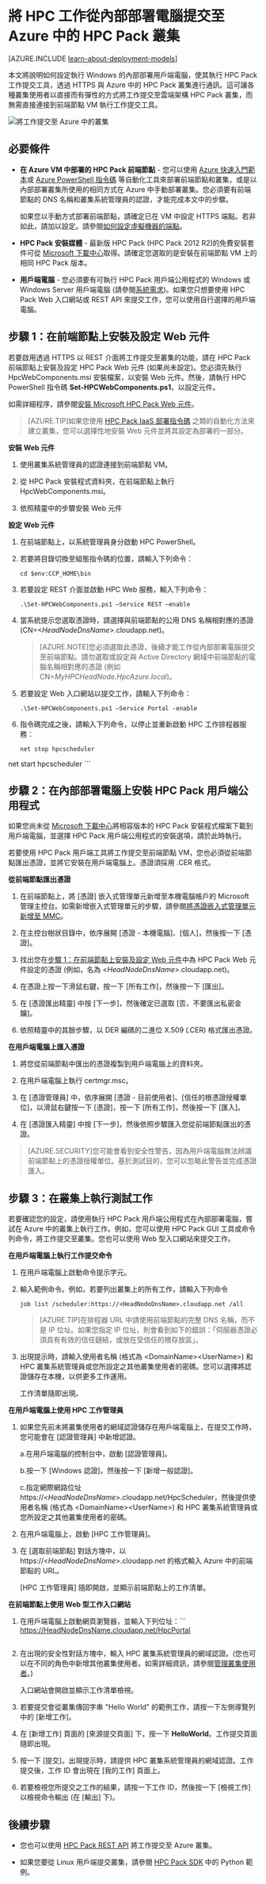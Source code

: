 <properties
 pageTitle="將工作提交至 Azure 中的 HPC Pack 叢集 | Microsoft Azure"
 description="了解如何設定內部部署電腦，以將工作提交至 Azure 中的 HPC Pack 叢集"
 services="virtual-machines"
 documentationCenter=""
 authors="dlepow"
 manager="timlt"
 editor=""
 tags="azure-resource-manager,azure-service-management"/>
<tags
ms.service="virtual-machines"
 ms.devlang="na"
 ms.topic="article"
 ms.tgt_pltfrm="vm-multiple"
 ms.workload="big-compute"
 ms.date="09/28/2015"
 ms.author="danlep"/>

# 將 HPC 工作從內部部署電腦提交至 Azure 中的 HPC Pack 叢集

[AZURE.INCLUDE [learn-about-deployment-models](../../includes/learn-about-deployment-models-both-include.md)]

本文將說明如何設定執行 Windows 的內部部署用戶端電腦，使其執行 HPC Pack 工作提交工具，透過 HTTPS 與 Azure 中的 HPC Pack 叢集進行通訊。這可讓各種叢集使用者以直接而有彈性的方式將工作提交至雲端架構 HPC Pack 叢集，而無需直接連接到前端節點 VM 執行工作提交工具。

![將工作提交至 Azure 中的叢集][jobsubmit]

## 必要條件

* **在 Azure VM 中部署的 HPC Pack 前端節點** - 您可以使用 [Azure 快速入門範本](https://azure.microsoft.com/zh-TW/documentation/templates/)或 [Azure PowerShell 指令碼](virtual-machines-hpcpack-cluster-powershell-script.md) 等自動化工具來部署前端節點和叢集，或是以內部部署叢集所使用的相同方式在 Azure 中手動部署叢集。您必須要有前端節點的 DNS 名稱和叢集系統管理員的認證，才能完成本文中的步驟。

    如果您以手動方式部署前端節點，請確定已在 VM 中設定 HTTPS 端點。若非如此，請加以設定。請參閱[如何設定虛擬機器的端點](virtual-machines-set-up-endpoints.md)。

* **HPC Pack 安裝媒體** - 最新版 HPC Pack (HPC Pack 2012 R2)的免費安裝套件可從 [Microsoft 下載中心](http://go.microsoft.com/fwlink/?LinkId=328024)取得。請確定您選取的是安裝在前端節點 VM 上的相同 HPC Pack 版本。

* **用戶端電腦** - 您必須要有可執行 HPC Pack 用戶端公用程式的 Windows 或 Windows Server 用戶端電腦 (請參閱[系統需求](https://technet.microsoft.com/library/dn535781.aspx))。如果您只想要使用 HPC Pack Web 入口網站或 REST API 來提交工作，您可以使用自行選擇的用戶端電腦。


## 步驟 1：在前端節點上安裝及設定 Web 元件

若要啟用透過 HTTPS 以 REST 介面將工作提交至叢集的功能，請在 HPC Pack 前端節點上安裝及設定 HPC Pack Web 元件 (如果尚未設定)。您必須先執行 HpcWebComponents.msi 安裝檔案，以安裝 Web 元件。然後，請執行 HPC PowerShell 指令碼 **Set-HPCWebComponents.ps1**，以設定元件。

如需詳細程序，請參閱[安裝 Microsoft HPC Pack Web 元件](http://technet.microsoft.com/library/hh314627.aspx)。

>[AZURE.TIP]如果您使用 [HPC Pack IaaS 部署指令碼](virtual-machines-hpcpack-cluster-powershell-script.md) 之類的自動化方法來建立叢集，您可以選擇性地安裝 Web 元件並將其設定為部署的一部分。

**安裝 Web 元件**

1. 使用叢集系統管理員的認證連接到前端節點 VM。

2. 從 HPC Pack 安裝程式資料夾，在前端節點上執行 HpcWebComponents.msi。

3. 依照精靈中的步驟安裝 Web 元件

**設定 Web 元件**

1. 在前端節點上，以系統管理員身分啟動 HPC PowerShell。

2. 若要將目錄切換至組態指令碼的位置，請輸入下列命令：

    ```
    cd $env:CCP_HOME\bin
    ```
3. 若要設定 REST 介面並啟動 HPC Web 服務，輸入下列命令：

    ```
    .\Set-HPCWebComponents.ps1 –Service REST –enable
    ```

4. 當系統提示您選取憑證時，請選擇與前端節點的公用 DNS 名稱相對應的憑證 (CN=&lt;*HeadNodeDnsName*&gt;.cloudapp.net)。

    >[AZURE.NOTE]您必須選取此憑證，後續才能工作從內部部署電腦提交至前端節點。請勿選取或設定與 Active Directory 網域中前端節點的電腦名稱相對應的憑證 (例如 CN=*MyHPCHeadNode.HpcAzure.local*)。

5. 若要設定 Web 入口網站以提交工作，請輸入下列命令：

    ```
    .\Set-HPCWebComponents.ps1 –Service Portal -enable
    ```
6. 指令碼完成之後，請輸入下列命令，以停止並重新啟動 HPC 工作排程器服務：

    ```
    net stop hpcscheduler
net start hpcscheduler
    ```

## 步驟 2：在內部部署電腦上安裝 HPC Pack 用戶端公用程式

如果您尚未從 [Microsoft 下載中心](http://go.microsoft.com/fwlink/?LinkId=328024)將相容版本的 HPC Pack 安裝程式檔案下載到用戶端電腦，並選擇 HPC Pack 用戶端公用程式的安裝選項，請於此時執行。

若要使用 HPC Pack 用戶端工具將工作提交至前端節點 VM，您也必須從前端節點匯出憑證，並將它安裝在用戶端電腦上。憑證須採用 .CER 格式。

**從前端節點匯出憑證**

1. 在前端節點上，將 [憑證] 嵌入式管理單元新增至本機電腦帳戶的 Microsoft 管理主控台。如需新增嵌入式管理單元的步驟，請參閱[將憑證嵌入式管理單元新增至 MMC](https://technet.microsoft.com/library/cc754431.aspx)。

2. 在主控台樹狀目錄中，依序展開 [憑證 - 本機電腦]、[個人]，然後按一下 [憑證]。

3. 找出您在[步驟 1：在前端節點上安裝及設定 Web 元件](#step-1:-install-and-configure-the-web-components-on-the-head-node)中為 HPC Pack Web 元件設定的憑證 (例如，名為 &lt;*HeadNodeDnsName*&gt;.cloudapp.net)。

4. 在憑證上按一下滑鼠右鍵，按一下 [所有工作]，然後按一下 [匯出]。

5. 在 [憑證匯出精靈] 中按 [下一步]，然後確定已選取 [否，不要匯出私密金鑰]。

6. 依照精靈中的其餘步驟，以 DER 編碼的二進位 X.509 (.CER) 格式匯出憑證。


**在用戶端電腦上匯入憑證**


1. 將您從前端節點中匯出的憑證複製到用戶端電腦上的資料夾。

2. 在用戶端電腦上執行 certmgr.msc。

3. 在 [憑證管理員] 中，依序展開 [憑證 - 目前使用者]、[信任的根憑證授權單位]，以滑鼠右鍵按一下 [憑證]，按一下 [所有工作]，然後按一下 [匯入]。

4. 在 [憑證匯入精靈] 中按 [下一步]，然後依照步驟匯入您從前端節點匯出的憑證。



>[AZURE.SECURITY]您可能會看到安全性警告，因為用戶端電腦無法辨識前端節點上的憑證授權單位。基於測試目的，您可以忽略此警告並完成憑證匯入。

## 步驟 3：在叢集上執行測試工作

若要確認您的設定，請使用執行 HPC Pack 用戶端公用程式在內部部署電腦，嘗試在 Azure 中的叢集上執行工作。例如，您可以使用 HPC Pack GUI 工具或命令列命令，將工作提交至叢集。您也可以使用 Web 型入口網站來提交工作。


**在用戶端電腦上執行工作提交命令**


1. 在用戶端電腦上啟動命令提示字元。

2. 輸入範例命令。例如，若要列出叢集上的所有工作，請輸入下列命令

    ```
    job list /scheduler:https://<HeadNodeDnsName>.cloudapp.net /all
    ```
    >[AZURE.TIP]在排程器 URL 中請使用前端節點的完整 DNS 名稱，而不是 IP 位址。如果您指定 IP 位址，則會看到如下的錯誤：「伺服器憑證必須具有有效的信任鏈結，或放在受信任的根存放區」。

3. 出現提示時，請輸入使用者名稱 (格式為 &lt;DomainName&gt;&lt;UserName&gt;) 和 HPC 叢集系統管理員或您所設定之其他叢集使用者的密碼。您可以選擇將認證儲存在本機，以供更多工作運用。

    工作清單隨即出現。


**在用戶端電腦上使用 HPC 工作管理員**

1. 如果您先前未將叢集使用者的網域認證儲存在用戶端電腦上，在提交工作時，您可能會在 [認證管理員] 中新增認證。

    a.在用戶端電腦的控制台中，啟動 [認證管理員]。

    b.按一下 [Windows 認證]，然後按一下 [新增一般認證]。

    c.指定網際網路位址 https://&lt;*HeadNodeDnsName*&gt;.cloudapp.net/HpcScheduler，然後提供使用者名稱 (格式為 &lt;DomainName&gt;&lt;UserName&gt;) 和 HPC 叢集系統管理員或您所設定之其他叢集使用者的密碼。

2. 在用戶端電腦上，啟動 [HPC 工作管理員]。

3. 在 [選取前端節點] 對話方塊中，以 https://&lt;*HeadNodeDnsName*&gt;.cloudapp.net 的格式輸入 Azure 中的前端節點的 URL。

    [HPC 工作管理員] 隨即開啟，並顯示前端節點上的工作清單。

**在前端節點上使用 Web 型工作入口網站**

1. 在用戶端電腦上啟動網頁瀏覽器，並輸入下列位址：```
    https://HeadNodeDnsName.cloudapp.net/HpcPortal
    ```
2. 在出現的安全性對話方塊中，輸入 HPC 叢集系統管理員的網域認證。(您也可以在不同的角色中新增其他叢集使用者。如需詳細資訊，請參閱[管理叢集使用者](https://technet.microsoft.com/library/ff919335.aspx)。)

    入口網站會開啟並顯示工作清單檢視。

3. 若要提交會從叢集傳回字串 "Hello World" 的範例工作，請按一下左側導覽列中的 [新增工作]。

4. 在 [新增工作] 頁面的 [來源提交頁面] 下，按一下 **HelloWorld**。工作提交頁面隨即出現。

5. 按一下 [提交]。出現提示時，請提供 HPC 叢集系統管理員的網域認證。工作提交後，工作 ID 會出現在 [我的工作] 頁面上。

6. 若要檢視您所提交之工作的結果，請按一下工作 ID，然後按一下 [檢視工作] 以檢視命令輸出 (在 [輸出] 下)。

## 後續步驟

* 您也可以使用 [HPC Pack REST API](http://social.technet.microsoft.com/wiki/contents/articles/7737.creating-and-submitting-jobs-by-using-the-rest-api-in-microsoft-hpc-pack-windows-hpc-server.aspx) 將工作提交至 Azure 叢集。

* 如果您要從 Linux 用戶端提交叢集，請參閱 [HPC Pack SDK](https://www.microsoft.com/download/details.aspx?id=47756) 中的 Python 範例。


<!--Image references-->
[jobsubmit]: ./media/virtual-machines-hpcpack-cluster-submit-jobs/jobsubmit.png

<!---HONumber=Oct15_HO3-->